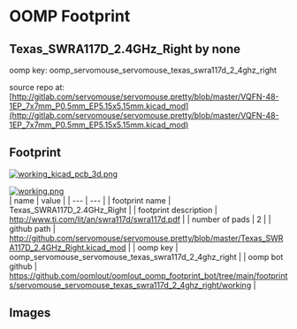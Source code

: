 # OOMP Footprint  
## Texas_SWRA117D_2.4GHz_Right  by none  
  
oomp key: oomp_servomouse_servomouse_texas_swra117d_2_4ghz_right  
  
source repo at: [http://gitlab.com/servomouse/servomouse.pretty/blob/master/VQFN-48-1EP_7x7mm_P0.5mm_EP5.15x5.15mm.kicad_mod](http://gitlab.com/servomouse/servomouse.pretty/blob/master/VQFN-48-1EP_7x7mm_P0.5mm_EP5.15x5.15mm.kicad_mod)  
## Footprint  
  
[![working_kicad_pcb_3d.png](working_kicad_pcb_3d_600.png)](working_kicad_pcb_3d.png)  
  
[![working.png](working_600.png)](working.png)  
| name | value | 
| --- | --- | 
| footprint name | Texas_SWRA117D_2.4GHz_Right | 
| footprint description | http://www.ti.com/lit/an/swra117d/swra117d.pdf | 
| number of pads | 2 | 
| github path | http://github.com/servomouse/servomouse.pretty/blob/master/Texas_SWRA117D_2.4GHz_Right.kicad_mod | 
| oomp key | oomp_servomouse_servomouse_texas_swra117d_2_4ghz_right | 
| oomp bot github | https://github.com/oomlout/oomlout_oomp_footprint_bot/tree/main/footprints/servomouse_servomouse_texas_swra117d_2_4ghz_right/working | 
## Images  
